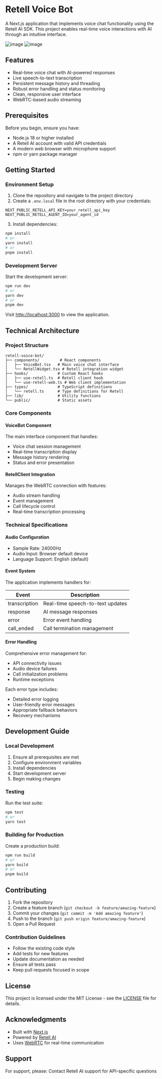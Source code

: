 # Retell Voice Bot

A Next.js application that implements voice chat functionality using the Retell AI SDK. This project enables real-time voice interactions with AI through an intuitive interface.

![image](https://github.com/user-attachments/assets/7d4a352b-59aa-414e-b85d-6f570ae8167c) 
![image](https://github.com/user-attachments/assets/ad67baa0-4f1a-45e1-ab80-4a2338715dae)



## Features

- Real-time voice chat with AI-powered responses
- Live speech-to-text transcription
- Persistent message history and threading
- Robust error handling and status monitoring
- Clean, responsive user interface
- WebRTC-based audio streaming

## Prerequisites

Before you begin, ensure you have:

- Node.js 18 or higher installed
- A Retell AI account with valid API credentials
- A modern web browser with microphone support
- npm or yarn package manager

## Getting Started

### Environment Setup

1. Clone the repository and navigate to the project directory
2. Create a `.env.local` file in the root directory with your credentials:

```env
NEXT_PUBLIC_RETELL_API_KEY=your_retell_api_key
NEXT_PUBLIC_RETELL_AGENT_ID=your_agent_id
```

3. Install dependencies:

```bash
npm install
# or
yarn install
# or
pnpm install
```

### Development Server

Start the development server:

```bash
npm run dev
# or
yarn dev
# or
pnpm dev
```

Visit [http://localhost:3000](http://localhost:3000) to view the application.

## Technical Architecture

### Project Structure

```
retell-voice-bot/
├── components/         # React components
│   ├── VoiceBot.tsx   # Main voice chat interface
│   └── RetellWidget.tsx # Retell integration widget
├── hooks/             # Custom React hooks
│   ├── use-retell.ts  # Retell client hook
│   └── use-retell-web.ts # Web client implementation
├── types/             # TypeScript definitions
│   └── retell.ts      # Type definitions for Retell
├── lib/               # Utility functions
└── public/            # Static assets
```

### Core Components

#### VoiceBot Component
The main interface component that handles:
- Voice chat session management
- Real-time transcription display
- Message history rendering
- Status and error presentation

#### RetellClient Integration
Manages the WebRTC connection with features:
- Audio stream handling
- Event management
- Call lifecycle control
- Real-time transcription processing

### Technical Specifications

#### Audio Configuration
- Sample Rate: 24000Hz
- Audio Input: Browser default device
- Language Support: English (default)

#### Event System

The application implements handlers for:

| Event | Description |
|-------|-------------|
| transcription | Real-time speech-to-text updates |
| response | AI message responses |
| error | Error event handling |
| call_ended | Call termination management |

#### Error Handling

Comprehensive error management for:
- API connectivity issues
- Audio device failures
- Call initialization problems
- Runtime exceptions

Each error type includes:
- Detailed error logging
- User-friendly error messages
- Appropriate fallback behaviors
- Recovery mechanisms

## Development Guide

### Local Development

1. Ensure all prerequisites are met
2. Configure environment variables
3. Install dependencies
4. Start development server
5. Begin making changes

### Testing

Run the test suite:

```bash
npm test
# or
yarn test
```

### Building for Production

Create a production build:

```bash
npm run build
# or
yarn build
# or
pnpm build
```

## Contributing

1. Fork the repository
2. Create a feature branch (`git checkout -b feature/amazing-feature`)
3. Commit your changes (`git commit -m 'Add amazing feature'`)
4. Push to the branch (`git push origin feature/amazing-feature`)
5. Open a Pull Request

### Contribution Guidelines

- Follow the existing code style
- Add tests for new features
- Update documentation as needed
- Ensure all tests pass
- Keep pull requests focused in scope

## License

This project is licensed under the MIT License - see the [LICENSE](LICENSE) file for details.

## Acknowledgments

- Built with [Next.js](https://nextjs.org/)
- Powered by [Retell AI](https://retellai.com/)
- Uses [WebRTC](https://webrtc.org/) for real-time communication

## Support

For support, please:
Contact Retell AI support for API-specific questions
